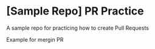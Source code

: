 # [Sample Repo] PR Practice
A sample repo for practicing how to create Pull Requests


Example for mergin PR